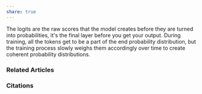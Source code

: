 ```yaml
---
share: true
---
```


The logits are the raw scores that the model creates before they are turned into probabilities, it's the final layer before you get your output. During training, all the tokens get to be a part of the end probability distribution, but the training process slowly weighs them accordingly over time to create coherent probability distributions.

### Related Articles

### Citations
